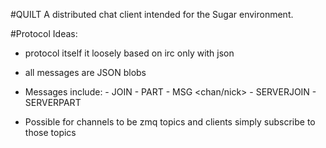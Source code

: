 #QUILT
A distributed chat client intended for the Sugar environment.

#Protocol Ideas:
-    protocol itself it loosely based on irc only with json
-    all messages are JSON blobs
-    Messages include:
	-    JOIN <addr> <nick> <chan>
	-    PART <addr> <nick> <chan>
	-    MSG <addr> <nick> <chan/nick>
	-    SERVERJOIN <addr> <capabilties> <connections>
	-    SERVERPART <addr> <connections>

-   Possible for channels to be zmq topics and clients simply subscribe to those topics
